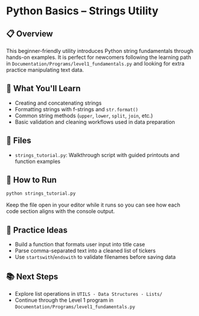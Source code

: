 # Python Basics – Strings Utility

## 📋 Overview

This beginner-friendly utility introduces Python string fundamentals through hands-on examples. It is perfect for newcomers following the learning path in `Documentation/Programs/level1_fundamentals.py` and looking for extra practice manipulating text data.

## 🎯 What You'll Learn
- Creating and concatenating strings
- Formatting strings with f-strings and `str.format()`
- Common string methods (`upper`, `lower`, `split`, `join`, etc.)
- Basic validation and cleaning workflows used in data preparation

## 📂 Files
- `strings_tutorial.py`: Walkthrough script with guided printouts and function examples

## 🚀 How to Run
```bash
python strings_tutorial.py
```
Keep the file open in your editor while it runs so you can see how each code section aligns with the console output.

## 🧠 Practice Ideas
- Build a function that formats user input into title case
- Parse comma-separated text into a cleaned list of tickers
- Use `startswith`/`endswith` to validate filenames before saving data

## 📚 Next Steps
- Explore list operations in `UTILS - Data Structures - Lists/`
- Continue through the Level 1 program in `Documentation/Programs/level1_fundamentals.py`
